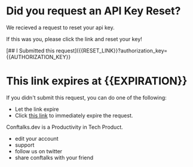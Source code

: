 # Did you request an API Key Reset? 

We recieved a request to reset your api key. 

If this was you, please click the link and reset your key!

[## I Submitted this request]({{RESET_LINK}}?authorization_key={{AUTHORIZATION_KEY}}

# This link expires at {{EXPIRATION}}
If you didn't submit this request, you can do one of the following: 

* Let the link expire
* Click [this link]() to immediately expire the request. 

Conftalks.dev is a Productivity in Tech Product.

* edit your account
* support
* follow us on twitter
* share conftalks with your friend
